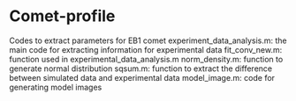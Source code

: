 # Comet-profile
Codes to extract parameters for EB1 comet
experiment_data_analysis.m: the main code for extracting information for experimental data
fit_conv_new.m: function used in experimental_data_analysis.m
norm_density.m: function to generate normal distribution
sqsum.m: function to extract the difference between simulated data and experimental data
model_image.m: code for generating model images
